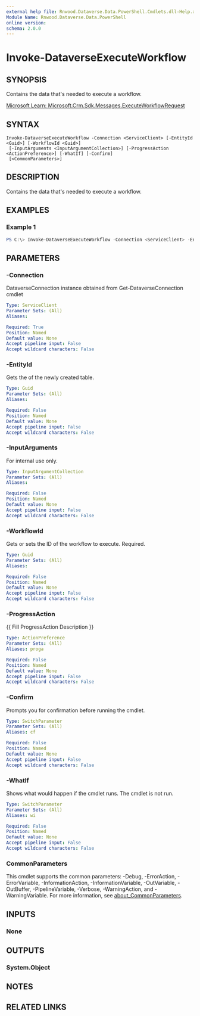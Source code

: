 ```yaml
---
external help file: Rnwood.Dataverse.Data.PowerShell.Cmdlets.dll-Help.xml
Module Name: Rnwood.Dataverse.Data.PowerShell
online version:
schema: 2.0.0
---
```


# Invoke-DataverseExecuteWorkflow

## SYNOPSIS
Contains the data that's needed to execute a workflow.

[Microsoft Learn: Microsoft.Crm.Sdk.Messages.ExecuteWorkflowRequest](https://learn.microsoft.com/dotnet/api/Microsoft.Crm.Sdk.Messages.ExecuteWorkflowRequest)

## SYNTAX

```
Invoke-DataverseExecuteWorkflow -Connection <ServiceClient> [-EntityId <Guid>] [-WorkflowId <Guid>]
 [-InputArguments <InputArgumentCollection>] [-ProgressAction <ActionPreference>] [-WhatIf] [-Confirm]
 [<CommonParameters>]
```

## DESCRIPTION
Contains the data that's needed to execute a workflow.

## EXAMPLES

### Example 1
```powershell
PS C:\> Invoke-DataverseExecuteWorkflow -Connection <ServiceClient> -EntityId <Guid> -WorkflowId <Guid> -InputArguments <InputArgumentCollection>
```

## PARAMETERS

### -Connection
DataverseConnection instance obtained from Get-DataverseConnection cmdlet

```yaml
Type: ServiceClient
Parameter Sets: (All)
Aliases:

Required: True
Position: Named
Default value: None
Accept pipeline input: False
Accept wildcard characters: False
```

### -EntityId
Gets the of the newly created table.

```yaml
Type: Guid
Parameter Sets: (All)
Aliases:

Required: False
Position: Named
Default value: None
Accept pipeline input: False
Accept wildcard characters: False
```

### -InputArguments
For internal use only.

```yaml
Type: InputArgumentCollection
Parameter Sets: (All)
Aliases:

Required: False
Position: Named
Default value: None
Accept pipeline input: False
Accept wildcard characters: False
```

### -WorkflowId
Gets or sets the ID of the workflow to execute. Required.

```yaml
Type: Guid
Parameter Sets: (All)
Aliases:

Required: False
Position: Named
Default value: None
Accept pipeline input: False
Accept wildcard characters: False
```

### -ProgressAction
{{ Fill ProgressAction Description }}

```yaml
Type: ActionPreference
Parameter Sets: (All)
Aliases: proga

Required: False
Position: Named
Default value: None
Accept pipeline input: False
Accept wildcard characters: False
```

### -Confirm
Prompts you for confirmation before running the cmdlet.

```yaml
Type: SwitchParameter
Parameter Sets: (All)
Aliases: cf

Required: False
Position: Named
Default value: None
Accept pipeline input: False
Accept wildcard characters: False
```

### -WhatIf
Shows what would happen if the cmdlet runs. The cmdlet is not run.

```yaml
Type: SwitchParameter
Parameter Sets: (All)
Aliases: wi

Required: False
Position: Named
Default value: None
Accept pipeline input: False
Accept wildcard characters: False
```

### CommonParameters
This cmdlet supports the common parameters: -Debug, -ErrorAction, -ErrorVariable, -InformationAction, -InformationVariable, -OutVariable, -OutBuffer, -PipelineVariable, -Verbose, -WarningAction, and -WarningVariable. For more information, see [about_CommonParameters](http://go.microsoft.com/fwlink/?LinkID=113216).

## INPUTS

### None
## OUTPUTS

### System.Object
## NOTES

## RELATED LINKS
